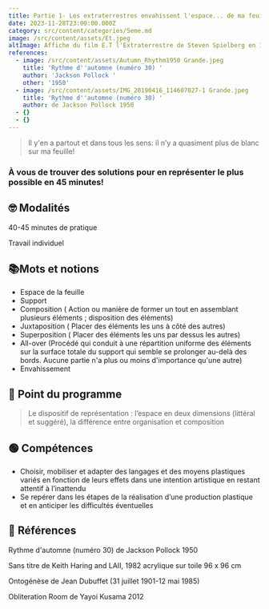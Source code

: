 ```yaml
---
title: Partie 1- Les extraterrestres envahissent l'espace... de ma feuille!
date: 2023-11-28T23:00:00.000Z
category: src/content/categories/5eme.md
image: /src/content/assets/Et.jpeg
altImage: Affiche du film E.T l'Extraterrestre de Steven Spielberg en 1982
references:
  - image: /src/content/assets/Autumn_Rhythm1950 Grande.jpeg
    title: 'Rythme d''automne (numéro 30) '
    author: 'Jackson Pollock '
    other: '1950'
  - image: /src/content/assets/IMG_20190416_114607027-1 Grande.jpeg
    title: 'Rythme d''automne (numéro 30) '
    author: de Jackson Pollock 1950
  - {}
  - {}
---
```


> Il y'en a partout et dans tous les sens: il n’y a quasiment plus de blanc sur ma feuille! 

### À vous de trouver des solutions pour en représenter le plus possible en 45 minutes!

## 🤓 Modalités

40-45 minutes de pratique

Travail individuel

## 📚Mots et notions

* Espace de la feuille
* Support
* Composition ( Action ou manière de former un tout en assemblant plusieurs éléments ; disposition des éléments)
* Juxtaposition ( Placer des éléments les uns à côté des autres)
* Superposition ( Placer des éléments les uns par dessus les autres)
* All-over (Procédé qui conduit à une répartition uniforme des éléments sur la surface totale du support qui semble se prolonger au-delà des bords. Aucune partie n'a plus ou moins d'importance qu'une autre)
* Envahissement

## 📖 Point du programme

> Le dispositif de représentation : l’espace en deux dimensions (littéral et suggéré), la différence entre organisation et composition

## 🟢 Compétences 

* Choisir, mobiliser et adapter des langages et des moyens plastiques variés en fonction de leurs effets dans une intention artistique en restant attentif à l’inattendu
* Se repérer dans les étapes de la réalisation d’une production plastique et en anticiper les difficultés éventuelles

## 👀 Références 

Rythme d'automne (numéro 30) de Jackson Pollock 1950

Sans titre de Keith Haring and LAII, 1982 acrylique sur toile  96 x 96 cm

Ontogénèse de Jean Dubuffet (31 juillet 1901-12 mai 1985)

Obliteration Room de Yayoi Kusama 2012

